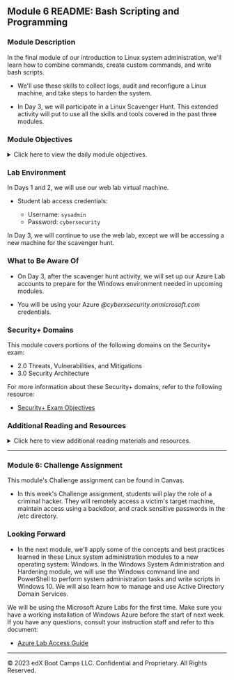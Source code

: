 ## Module 6 README: Bash Scripting and Programming

### Module Description

In the final module of our introduction to Linux system administration, we'll learn how to combine commands, create custom commands, and write bash scripts.

- We'll use these skills to collect logs, audit and reconfigure a Linux machine, and take steps to harden the system. 

- In Day 3, we will participate in a Linux Scavenger Hunt. This extended activity will put to use all the skills and tools covered in the past three modules. 

### Module Objectives 

<details>
    <summary>Click here to view the daily module objectives.</summary>

  <br>

- **Day 1:** Advanced Bash

    - Construct compound commands using `&&`, `|`, and file redirects.

    - Create and save alias commands to their `~/.bashrc` file.

    - Edit `$PATH` variables to include a custom `~/scripts` directory.

    - Create simple bash scripts made of a list of commands.


- **Day 2:** Ifs and Lists (Bash Scripting Continued)

    - Read bash and interpret scripts.

    - Use variables in bash scripts.

    - Use `if` statements in bash scripts.

    - Use lists in bash scripts.

    - Iterate through lists with `for` loops to do things like install lists of packages.


- **Day 3:** Linux Scavenger Hunt

    - Connect to a server using SSH. 

    - Use the skills and tools learned during the past three modules to complete a Linux Scavenger Hunt. 


</details>


### Lab Environment

In Days 1 and 2, we will use our web lab virtual machine.

- Student lab access credentials: 

    - Username: `sysadmin`
    - Password: `cybersecurity`

In Day 3, we will continue to use the web lab, except we will be accessing a new machine for the scavenger hunt.


### What to Be Aware Of

- On Day 3, after the scavenger hunt activity, we will set up our Azure Lab accounts to prepare for the Windows environment needed in upcoming modules. 

- You will be using your Azure *@cyberxsecurity.onmicrosoft.com* credentials.


### Security+ Domains

This module covers portions of the following domains on the Security+ exam:

- 2.0 Threats, Vulnerabilities, and Mitigations
- 3.0 Security Architecture

For more information about these Security+ domains, refer to the following resource: 
   - [Security+ Exam Objectives](https://assets.ctfassets.net/82ripq7fjls2/6TYWUym0Nudqa8nGEnegjG/0f9b974d3b1837fe85ab8e6553f4d623/CompTIA-Security-Plus-SY0-701-Exam-Objectives.pdf)


### Additional Reading and Resources

<details> 
<summary> Click here to view additional reading materials and resources. </summary>
</br>

- **Day 1 and 2 Resources**:

    - [Linuxconfig.org: Bash Scripting Tutorial for Beginners](https://linuxconfig.org/bash-scripting-tutorial-for-beginners)

    - [Ryan's Tutorials: Bash Scripting Tutorial](https://ryanstutorials.net/bash-scripting-tutorial/)

    - [Devhints.io: Bash Scripting Cheatsheet](https://devhints.io/bash)


- **Day 3 Resources**: 

    - [SSH.com: What is the SSH protocol?](https://www.ssh.com/ssh/protocol/)



</details>

---

### Module 6: Challenge Assignment

This module's Challenge assignment can be found in Canvas.
- In this week's Challenge assignment, students will play the role of a criminal hacker. They will remotely access a victim's target machine, maintain access using a backdoor, and crack sensitive passwords in the /etc directory.

### Looking Forward 

- In the next module, we'll apply some of the concepts and best practices learned in these Linux system administration modules to a new operating system: Windows. In the Windows System Administration and Hardening module, we will use the Windows command line and PowerShell to perform system administration tasks and write scripts in Windows 10. We will also learn how to manage and use Active Directory Domain Services.

We will be using the Microsoft Azure Labs for the first time. Make sure you have a working installation of Windows Azure before the start of next week. If you have any questions, consult your instruction staff and refer to this document: 

- [Azure Lab Access Guide](https://docs.google.com/document/d/1TIRFGK9IabM7GFKXvMG31-y6UkHS2135jpZlwJUenJE/edit?usp=sharing)

---

© 2023 edX Boot Camps LLC. Confidential and Proprietary. All Rights Reserved.    
